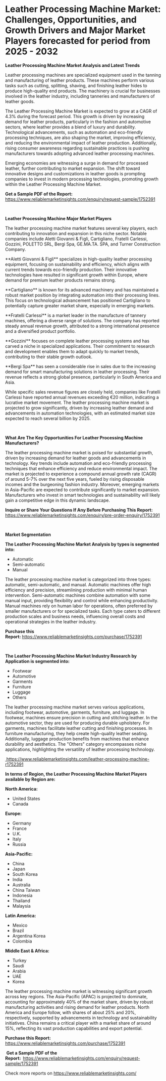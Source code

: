 <p><h1>Leather Processing Machine Market: Challenges, Opportunities, and Growth Drivers and Major Market Players forecasted for period from 2025 - 2032</h1></p><p><strong>Leather Processing Machine Market Analysis and Latest Trends</strong></p>
<p><p>Leather processing machines are specialized equipment used in the tanning and manufacturing of leather products. These machines perform various tasks such as cutting, splitting, shaving, and finishing leather hides to produce high-quality end products. The machinery is crucial for businesses involved in the leather industry, including tanneries and manufacturers of leather goods.</p><p>The Leather Processing Machine Market is expected to grow at a CAGR of 4.3% during the forecast period. This growth is driven by increasing demand for leather products, particularly in the fashion and automotive sectors, where leather provides a blend of luxury and durability. Technological advancements, such as automation and eco-friendly processing techniques, are also shaping the market, improving efficiency, and reducing the environmental impact of leather production. Additionally, rising consumer awareness regarding sustainable practices is pushing manufacturers towards adopting advanced leather processing machines.</p><p>Emerging economies are witnessing a surge in demand for processed leather, further contributing to market expansion. The shift toward innovative designs and customizations in leather goods is prompting companies to invest in modern processing technologies, promoting growth within the Leather Processing Machine Market.</p></p>
<p><strong>Get a Sample PDF of the Report:&nbsp;</strong> <a href="https://www.reliablemarketinsights.com/enquiry/request-sample/1752391?utm_campaign=2240&utm_medium=2&utm_source=Github&utm_content=ia&utm_term=06032025&utm_id=leather-processing-machine">https://www.reliablemarketinsights.com/enquiry/request-sample/1752391</a></p>
<p>&nbsp;</p>
<p><strong>Leather Processing Machine Major Market Players</strong></p>
<p><p>The leather processing machine market features several key players, each contributing to innovation and expansion in this niche sector. Notable companies include Aletti Giovanni & Figli, Cartigliano, Fratelli Carlessi, Gozzini, POLETTO SRL, Bergi Spa, GE.MA.TA. SPA, and Turner Construction Company.</p><p>**Aletti Giovanni & Figli** specializes in high-quality leather processing equipment, focusing on sustainability and efficiency, which aligns with current trends towards eco-friendly production. Their innovative technologies have resulted in significant growth within Europe, where demand for premium leather products remains strong.</p><p>**Cartigliano** is known for its advanced machinery and has maintained a robust market position by integrating automation into their processing lines. This focus on technological advancement has positioned Cartigliano to potentially capture greater market share, especially in emerging markets.</p><p>**Fratelli Carlessi** is a market leader in the manufacture of tannery machines, offering a diverse range of solutions. The company has reported steady annual revenue growth, attributed to a strong international presence and a diversified product portfolio.</p><p>**Gozzini** focuses on complete leather processing systems and has carved a niche in specialized applications. Their commitment to research and development enables them to adapt quickly to market trends, contributing to their stable growth outlook.</p><p>**Bergi Spa** has seen a considerable rise in sales due to the increasing demand for smart manufacturing solutions in leather processing. Their revenue reflects a strong global presence, particularly in South America and Asia.</p><p>While specific sales revenue figures are closely held, companies like Fratelli Carlessi have reported annual revenues exceeding €20 million, indicating a lucrative market movement. The leather processing machine market is projected to grow significantly, driven by increasing leather demand and advancements in automation technologies, with an estimated market size expected to reach several billion by 2025.</p></p>
<p>&nbsp;</p>
<p><strong>What Are The Key Opportunities For Leather Processing Machine Manufacturers?</strong></p>
<p><p>The leather processing machine market is poised for substantial growth, driven by increasing demand for leather goods and advancements in technology. Key trends include automation and eco-friendly processing techniques that enhance efficiency and reduce environmental impact. The market is projected to experience a compound annual growth rate (CAGR) of around 5-7% over the next five years, fueled by rising disposable incomes and the burgeoning fashion industry. Moreover, emerging markets in Asia-Pacific are expected to contribute significantly to market expansion. Manufacturers who invest in smart technologies and sustainability will likely gain a competitive edge in this dynamic landscape.</p></p>
<p><strong>Inquire or Share Your Questions If Any Before Purchasing This Report:</strong> <a href="https://www.reliablemarketinsights.com/enquiry/pre-order-enquiry/1752391?utm_campaign=2240&utm_medium=2&utm_source=Github&utm_content=ia&utm_term=06032025&utm_id=leather-processing-machine">https://www.reliablemarketinsights.com/enquiry/pre-order-enquiry/1752391</a></p>
<p>&nbsp;</p>
<p><strong>Market Segmentation</strong></p>
<p><strong>The Leather Processing Machine Market Analysis by types is segmented into:</strong></p>
<p><ul><li>Automatic</li><li>Semi-automatic</li><li>Manual</li></ul></p>
<p><p>The leather processing machine market is categorized into three types: automatic, semi-automatic, and manual. Automatic machines offer high efficiency and precision, streamlining production with minimal human intervention. Semi-automatic machines combine automation with some manual input, providing flexibility and control while enhancing productivity. Manual machines rely on human labor for operations, often preferred by smaller manufacturers or for specialized tasks. Each type caters to different production scales and business needs, influencing overall costs and operational strategies in the leather industry.</p></p>
<p><strong>Purchase this Report:&nbsp;</strong><a href="https://www.reliablemarketinsights.com/purchase/1752391?utm_campaign=2240&utm_medium=2&utm_source=Github&utm_content=ia&utm_term=06032025&utm_id=leather-processing-machine">https://www.reliablemarketinsights.com/purchase/1752391</a></p>
<p>&nbsp;</p>
<p><strong>The Leather Processing Machine Market Industry Research by Application is segmented into:</strong></p>
<p><ul><li>Footwear</li><li>Automotive</li><li>Garments</li><li>Furniture</li><li>Luggage</li><li>Others</li></ul></p>
<p><p>The leather processing machine market serves various applications, including footwear, automotive, garments, furniture, and luggage. In footwear, machines ensure precision in cutting and stitching leather. In the automotive sector, they are used for producing durable upholstery. For garments, machines facilitate leather cutting and finishing processes. In furniture manufacturing, they help create high-quality leather seating. Additionally, luggage production benefits from machines that enhance durability and aesthetics. The "Others" category encompasses niche applications, highlighting the versatility of leather processing technology.</p></p>
<p><a href="https://www.reliablemarketinsights.com/leather-processing-machine-r1752391?utm_campaign=2240&utm_medium=2&utm_source=Github&utm_content=ia&utm_term=06032025&utm_id=leather-processing-machine">&nbsp;https://www.reliablemarketinsights.com/leather-processing-machine-r1752391</a></p>
<p><strong>In terms of Region, the Leather Processing Machine Market Players available by Region are:</strong></p>
<p>
    <p> <strong> North America: </strong>
        <ul>
            <li>United States</li>
            <li>Canada</li>
        </ul>
        </p> 
    <p> <strong> Europe: </strong>
        <ul>
            <li>Germany</li>
            <li>France</li>
            <li>U.K.</li>
            <li>Italy</li>
            <li>Russia</li>
        </ul>
        </p> 
    <p> <strong> Asia-Pacific: </strong>
        <ul>
            <li>China</li>
            <li>Japan</li>
            <li>South Korea</li>
            <li>India</li>
            <li>Australia</li>
            <li>China Taiwan</li>
            <li>Indonesia</li>
            <li>Thailand</li>
            <li>Malaysia</li>
        </ul>
        </p> 
    <p> <strong> Latin America: </strong>
        <ul>
            <li>Mexico</li>
            <li>Brazil</li>
            <li>Argentina Korea</li>
            <li>Colombia</li>
        </ul>
        </p> 
    <p> <strong> Middle East & Africa: </strong>
        <ul>
            <li>Turkey</li>
            <li>Saudi</li>
            <li>Arabia</li>
            <li>UAE</li>
            <li>Korea</li>
        </ul>
    </p>
    </p>
<p><p>The leather processing machine market is witnessing significant growth across key regions. The Asia-Pacific (APAC) is projected to dominate, accounting for approximately 40% of the market share, driven by robust manufacturing activities and rising demand for leather products. North America and Europe follow, with shares of about 25% and 20%, respectively, supported by advancements in technology and sustainability initiatives. China remains a critical player with a market share of around 15%, reflecting its vast production capabilities and export potential.</p></p>
<p><strong>Purchase this Report: </strong><a href="https://www.reliablemarketinsights.com/purchase/1752391?utm_campaign=2240&utm_medium=2&utm_source=Github&utm_content=ia&utm_term=06032025&utm_id=leather-processing-machine">https://www.reliablemarketinsights.com/purchase/1752391</a></p>
<p>&nbsp;<strong>Get a Sample PDF of the Report:&nbsp;&nbsp;</strong><a href="https://www.reliablemarketinsights.com/enquiry/request-sample/1752391?utm_campaign=2240&utm_medium=2&utm_source=Github&utm_content=ia&utm_term=06032025&utm_id=leather-processing-machine">https://www.reliablemarketinsights.com/enquiry/request-sample/1752391</a></p>
<p><strong></strong></p>
<p>Check more reports on <a href="https://www.reliablemarketinsights.com/?utm_campaign=2240&utm_medium=2&utm_source=Github&utm_content=ia&utm_term=06032025&utm_id=leather-processing-machine">https://www.reliablemarketinsights.com/</a></p>
